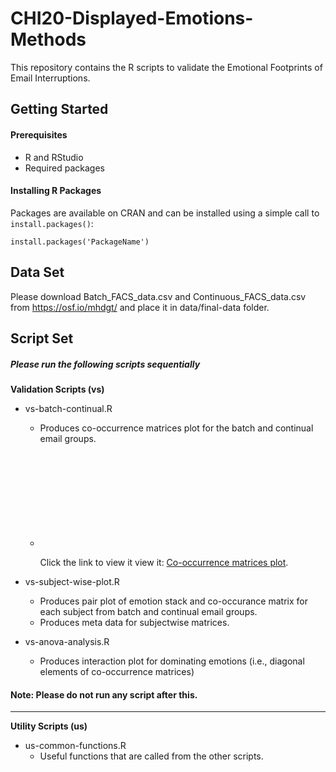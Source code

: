 # CHI20-Displayed-Emotions-Methods
This repository contains the R scripts to validate the Emotional Footprints of Email Interruptions.



## Getting Started

#### Prerequisites
- R and RStudio
- Required packages

#### Installing R Packages
Packages are available on CRAN and can be installed using a simple call to `install.packages()`:

    install.packages('PackageName')
	
## Data Set
Please download Batch_FACS_data.csv and Continuous_FACS_data.csv from https://osf.io/mhdgt/ and place it in data/final-data folder.
	
## Script Set

##### Please run the following scripts sequentially

**Validation Scripts (vs)**
- vs-batch-continual.R
	- Produces co-occurrence matrices plot for the batch and continual email groups.
	
	- <object data="https://github.com/UH-CPL/CHI20-Displayed-Emotions-Methods/blob/master/plots/all_session_plots/DT/DT_group_summative.pdf" type="application/pdf" width="700px" height="700px">
		<embed src="https://github.com/UH-CPL/CHI20-Displayed-Emotions-Methods/blob/master/plots/all_session_plots/DT/DT_group_summative.pdf">
		<p>Click the link to view it view it: <a href="https://github.com/UH-CPL/CHI20-Displayed-Emotions-Methods/blob/master/plots/all_session_plots/DT/DT_group_summative.pdf">Co-occurrence matrices plot</a>.</p>
	    	</embed>
		</object>


- vs-subject-wise-plot.R
	- Produces pair plot of emotion stack and co-occurance matrix for each subject from batch and continual email groups.
	- Produces meta data for subjectwise matrices.
- vs-anova-analysis.R
	- Produces interaction plot for dominating emotions (i.e., diagonal elements of co-occurrence matrices)
	
	
	
#### Note: Please do not run any script after this.
---------------------------------------------------------------------------------------------------------

**Utility Scripts (us)**

- us-common-functions.R
	- Useful functions that are called from the other scripts.



